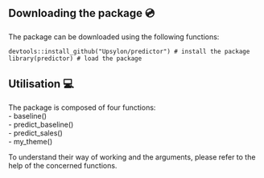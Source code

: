 ## Downloading the package :cd:

The package can be downloaded using the following functions:

```{r, eval = FALSE, echo = TRUE}
devtools::install_github("Upsylon/predictor") # install the package
library(predictor) # load the package
```

## Utilisation :computer:

The package is composed of four functions:  
    - baseline()  
    - predict_baseline()  
    - predict_sales()  
    - my_theme()  
    
To understand their way of working and the arguments, please refer to the help of the concerned functions.



